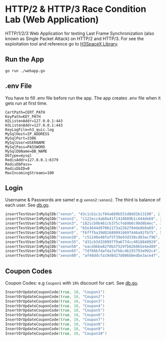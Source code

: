 # HTTP/2 & HTTP/3 Race Condition Lab (Web Application)
HTTP/1/2/3 Web Application for testing Last Frame Synchronization (also known as Single Packet Attack) on HTTP/2 and HTTP/3.
For see the exploitation tool and reference go to [H3SpaceX Library](https://github.com/nxenon/h3spacex).

## Run the App

```shell
go run ./webapp.go
```

## .env File
You have to fill .env file before run the app. The app creates .env file when it gets run at first time.
```env
CertPath=CERT_PATH
KeyPath=KEY_PATH
H2ListenAddr=127.0.0.1:443
H3ListenAddr=127.0.0.1:443
KeyLogFile=h3_quic.log
MySqlHost=IP_ADDRESS
MySqlPort=3306
MySqlUser=USERNAME
MySqlPass=PASSWORD
MySqlDbName=DB_NAME
DbType=mysql
RedisAddr=127.0.0.1:6379
RedisDbPass=
RedisDbID=0
MaxIncomingStreams=100
```

## Login
Username & Passwords are same! e.g `xenon2:xenon2`. The third is balance of each user. See [db.go](./db/db.go).
```go
insertTestUserInMySqlDb("xenon", "43c1cb1c1cf84a689b551d8dd1b13190", 1)
insertTestUserInMySqlDb("xenon2", "c122ecc4ab0a41f1418689b1c444de69", 2)
insertTestUserInMySqlDb("xenon3", "1821cb9b461cb375cfeb9b6c90d8b4ec", 3)
insertTestUserInMySqlDb("xenon4", "b5e3644d97062173a22b2f94de8b9a69", 4)
insertTestUserInMySqlDb("xenon5", "f6fffba39d816899916697446a92fbf5", 5)
insertTestUserInMySqlDb("xenon20", "c51240e40faf5f39e93d338cd83acf96", 20)
insertTestUserInMySqlDb("xenon35", "d31cb3d338997f9a677dcc4018848929", 35)
insertTestUserInMySqlDb("xenon50", "eacd4bbe82f0b37529fb62b9b5e4ed89", 50)
insertTestUserInMySqlDb("xenon65", "7d766bfdafda7afbbc4b155793e992c4", 65)
insertTestUserInMySqlDb("xenon80", "af48ddcfa19d8d27d086b0edbe3ace4f", 80)
```

## Coupon Codes
Coupon Codes: e.g `Coupon1` with `10%` discount for cart. See [db.go](./db/db.go).
```go
InsertOrUpdateCouponCode(true, 10, "Coupon1")
InsertOrUpdateCouponCode(true, 10, "Coupon2")
InsertOrUpdateCouponCode(true, 10, "Coupon3")
InsertOrUpdateCouponCode(true, 10, "Coupon4")
InsertOrUpdateCouponCode(true, 10, "Coupon5")
InsertOrUpdateCouponCode(true, 10, "Coupon6")
InsertOrUpdateCouponCode(true, 10, "Coupon7")
InsertOrUpdateCouponCode(true, 10, "Coupon8")
InsertOrUpdateCouponCode(true, 10, "Coupon9")
InsertOrUpdateCouponCode(true, 10, "Coupon10")
```

